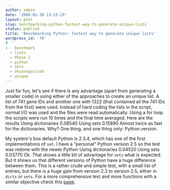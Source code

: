 ```yaml
---
author: admin
date: '2008-01-30 13:13:29'
layout: post
slug: benchmarking-python-fastest-way-to-generate-unique-lists
status: publish
title: 'Benchmarking Python: fastest way to generate unique lists'
wordpress_id: '76'
? ''
: - benchmark
  - lists
  - Phase 2
  - python
  - sets
  - Uncategorized
  - unique
---
```


Just for fun, let's see if there is any advantage (apart from generating
a smaller code) in using either of the approaches to create an unique
list. A list of 741 gene IDs and another one with 1322 (that contained
all the 741 IDs from the first) were used. Instead of hard coding the
lists in the script, normal I/O was used and the files were read
automatically. Using a for loop the scripts were run 10 times and the
final time averaged. Here are the results Using dictionaries 0.08540
Using sets 0.15890 Almost twice as fast for the dictionaries. Why? One
thing, and one thing only: Python version. 

My system's box default
Python is 2.3.4, which has one of the first implementations of `set`. I
have a "personal" Python version 2.5 so the test was redone with the
newer Python Using dictionaries 0.04520 Using sets 0.03770 Ok. That
shows a little bit of advantage for `sets` what is expected. But it
shows us that different versions of Python have a huge difference
between them. This is a rather crude and simple test, with a small list
of entries, but there is a huge gain from version 2.3 to version 2.5,
either in `dicts` or `sets`. For a more comprehensive test and more
functions with a similar objective check this
[page](http://www.peterbe.com/plog/uniqifiers-benchmark).
